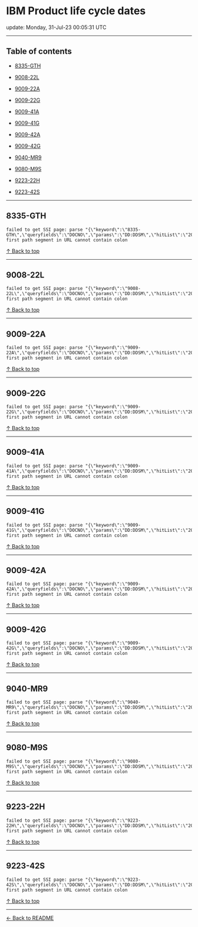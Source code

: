 # IBM Product life cycle dates

update: Monday, 31-Jul-23 00:05:31 UTC

---

## Table of contents


- [8335-GTH](#8335-gth)

- [9008-22L](#9008-22l)

- [9009-22A](#9009-22a)

- [9009-22G](#9009-22g)

- [9009-41A](#9009-41a)

- [9009-41G](#9009-41g)

- [9009-42A](#9009-42a)

- [9009-42G](#9009-42g)

- [9040-MR9](#9040-mr9)

- [9080-M9S](#9080-m9s)

- [9223-22H](#9223-22h)

- [9223-42S](#9223-42s)


---





## 8335-GTH

```
failed to get SSI page: parse "{\"keyword\":\"8335-GTH\",\"queryfields\":\"DOCNO\",\"params\":\"DD:DDSM\",\"hitList\":\"20\",\"country\":\"ASP:TW\",\"fr\":\"0\",\"mppefsrt\":\"2\"}": first path segment in URL cannot contain colon
```



[↑ Back to top](#table-of-contents)

---





## 9008-22L

```
failed to get SSI page: parse "{\"keyword\":\"9008-22L\",\"queryfields\":\"DOCNO\",\"params\":\"DD:DDSM\",\"hitList\":\"20\",\"country\":\"ASP:TW\",\"fr\":\"0\",\"mppefsrt\":\"2\"}": first path segment in URL cannot contain colon
```



[↑ Back to top](#table-of-contents)

---





## 9009-22A

```
failed to get SSI page: parse "{\"keyword\":\"9009-22A\",\"queryfields\":\"DOCNO\",\"params\":\"DD:DDSM\",\"hitList\":\"20\",\"country\":\"ASP:TW\",\"fr\":\"0\",\"mppefsrt\":\"2\"}": first path segment in URL cannot contain colon
```



[↑ Back to top](#table-of-contents)

---





## 9009-22G

```
failed to get SSI page: parse "{\"keyword\":\"9009-22G\",\"queryfields\":\"DOCNO\",\"params\":\"DD:DDSM\",\"hitList\":\"20\",\"country\":\"ASP:TW\",\"fr\":\"0\",\"mppefsrt\":\"2\"}": first path segment in URL cannot contain colon
```



[↑ Back to top](#table-of-contents)

---





## 9009-41A

```
failed to get SSI page: parse "{\"keyword\":\"9009-41A\",\"queryfields\":\"DOCNO\",\"params\":\"DD:DDSM\",\"hitList\":\"20\",\"country\":\"ASP:TW\",\"fr\":\"0\",\"mppefsrt\":\"2\"}": first path segment in URL cannot contain colon
```



[↑ Back to top](#table-of-contents)

---





## 9009-41G

```
failed to get SSI page: parse "{\"keyword\":\"9009-41G\",\"queryfields\":\"DOCNO\",\"params\":\"DD:DDSM\",\"hitList\":\"20\",\"country\":\"ASP:TW\",\"fr\":\"0\",\"mppefsrt\":\"2\"}": first path segment in URL cannot contain colon
```



[↑ Back to top](#table-of-contents)

---





## 9009-42A

```
failed to get SSI page: parse "{\"keyword\":\"9009-42A\",\"queryfields\":\"DOCNO\",\"params\":\"DD:DDSM\",\"hitList\":\"20\",\"country\":\"ASP:TW\",\"fr\":\"0\",\"mppefsrt\":\"2\"}": first path segment in URL cannot contain colon
```



[↑ Back to top](#table-of-contents)

---





## 9009-42G

```
failed to get SSI page: parse "{\"keyword\":\"9009-42G\",\"queryfields\":\"DOCNO\",\"params\":\"DD:DDSM\",\"hitList\":\"20\",\"country\":\"ASP:TW\",\"fr\":\"0\",\"mppefsrt\":\"2\"}": first path segment in URL cannot contain colon
```



[↑ Back to top](#table-of-contents)

---





## 9040-MR9

```
failed to get SSI page: parse "{\"keyword\":\"9040-MR9\",\"queryfields\":\"DOCNO\",\"params\":\"DD:DDSM\",\"hitList\":\"20\",\"country\":\"ASP:TW\",\"fr\":\"0\",\"mppefsrt\":\"2\"}": first path segment in URL cannot contain colon
```



[↑ Back to top](#table-of-contents)

---





## 9080-M9S

```
failed to get SSI page: parse "{\"keyword\":\"9080-M9S\",\"queryfields\":\"DOCNO\",\"params\":\"DD:DDSM\",\"hitList\":\"20\",\"country\":\"ASP:TW\",\"fr\":\"0\",\"mppefsrt\":\"2\"}": first path segment in URL cannot contain colon
```



[↑ Back to top](#table-of-contents)

---





## 9223-22H

```
failed to get SSI page: parse "{\"keyword\":\"9223-22H\",\"queryfields\":\"DOCNO\",\"params\":\"DD:DDSM\",\"hitList\":\"20\",\"country\":\"ASP:TW\",\"fr\":\"0\",\"mppefsrt\":\"2\"}": first path segment in URL cannot contain colon
```



[↑ Back to top](#table-of-contents)

---





## 9223-42S

```
failed to get SSI page: parse "{\"keyword\":\"9223-42S\",\"queryfields\":\"DOCNO\",\"params\":\"DD:DDSM\",\"hitList\":\"20\",\"country\":\"ASP:TW\",\"fr\":\"0\",\"mppefsrt\":\"2\"}": first path segment in URL cannot contain colon
```



[↑ Back to top](#table-of-contents)

---



[← Back to README](./README.md)